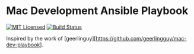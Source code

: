 # Mac Development Ansible Playbook

[![MIT Licensed][badge-license]][link-license]
[![Build Status][badge-travis]][link-travis]

Inspired by the work of
[geerlinguy][https://github.com/geerlingguy/mac-dev-playbook].

[badge-license]: https://img.shields.io/github/license/eliasnorrby/mac-dev-playbook.svg?style=flat-square
[badge-travis]: https://img.shields.io/travis/eliasnorrby/mac-dev-playbook/master.svg?style=flat-square
[link-license]: https://raw.githubusercontent.com/eliasnorrby/mac-dev-playbook/master/LICENSE
[link-travis]: https://travis-ci.org/eliasnorrby/mac-dev-playbook

